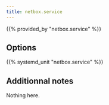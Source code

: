 ```yaml
---
title: netbox.service
---
```


{{% provided_by "netbox.service" %}}

## Options

{{% systemd_unit "netbox.service" %}}

## Additionnal notes

Nothing here.